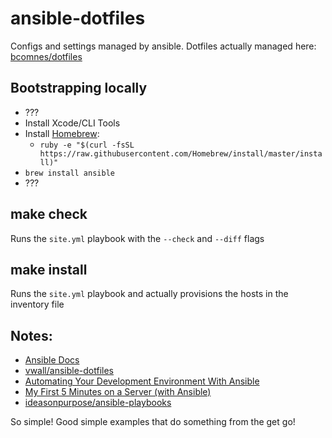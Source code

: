 ansible-dotfiles
================

Configs and settings managed by ansible.  Dotfiles actually managed here: [bcomnes/dotfiles](bcomnes/dotfiles)

## Bootstrapping locally

- ???
- Install Xcode/CLI Tools
- Install [Homebrew](http://brew.sh):
  - `ruby -e "$(curl -fsSL https://raw.githubusercontent.com/Homebrew/install/master/install)"`
- `brew install ansible`
- ???

## make check

Runs the `site.yml` playbook with the `--check` and `--diff` flags

## make install

Runs the `site.yml` playbook and actually provisions the hosts in the inventory file


## Notes:

- [Ansible Docs](http://docs.ansible.com/)
- [vwall/ansible-dotfiles](https://github.com/vwall/ansible-dotfiles)
- [Automating Your Development Environment With Ansible](http://www.nickhammond.com/automating-development-environment-ansible)
- [My First 5 Minutes on a Server (with Ansible)](http://practicalops.com/my-first-5-minutes-on-a-server-with-ansible.html)
- [ideasonpurpose/ansible-playbooks](https://github.com/ideasonpurpose/ansible-playbooks  )

So simple!  Good simple examples that do something from the get go!
